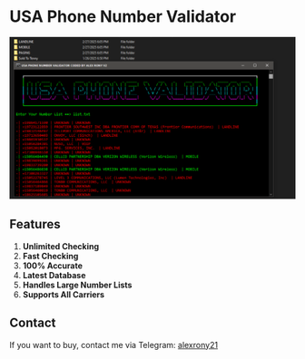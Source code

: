 # USA Phone Number Validator 

![Area Code Database](https://raw.githubusercontent.com/alexrony21/usa-phone-number-validator/main/USA_PHONE_NUMBER_VALIDATOR.png)

## Features

1. **Unlimited Checking**
2. **Fast Checking**
3. **100% Accurate**
4. **Latest Database**
5. **Handles Large Number Lists**
6. **Supports All Carriers**

## Contact

If you want to buy, contact me via Telegram: [alexrony21](https://t.me/alexrony21)

